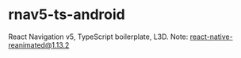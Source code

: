 # rnav5-ts-android

React Navigation v5, TypeScript boilerplate, L3D.
Note: react-native-reanimated@1.13.2
